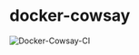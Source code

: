 # docker-cowsay
![Docker-Cowsay-CI](https://github.com/Rogembaum/docker-cowsay/workflows/Docker-Cowsay-CI/badge.svg?event=push)
